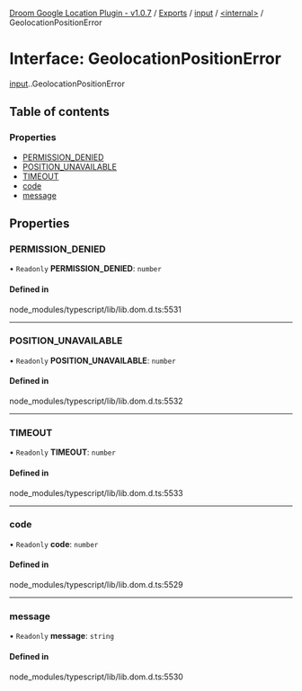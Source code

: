 [Droom Google Location Plugin - v1.0.7](../README.md) / [Exports](../modules.md) / [input](../modules/input.md) / [<internal\>](../modules/input._internal_.md) / GeolocationPositionError

# Interface: GeolocationPositionError

[input](../modules/input.md).[<internal>](../modules/input._internal_.md).GeolocationPositionError

## Table of contents

### Properties

- [PERMISSION\_DENIED](input._internal_.GeolocationPositionError.md#permission_denied)
- [POSITION\_UNAVAILABLE](input._internal_.GeolocationPositionError.md#position_unavailable)
- [TIMEOUT](input._internal_.GeolocationPositionError.md#timeout)
- [code](input._internal_.GeolocationPositionError.md#code)
- [message](input._internal_.GeolocationPositionError.md#message)

## Properties

### PERMISSION\_DENIED

• `Readonly` **PERMISSION\_DENIED**: `number`

#### Defined in

node_modules/typescript/lib/lib.dom.d.ts:5531

___

### POSITION\_UNAVAILABLE

• `Readonly` **POSITION\_UNAVAILABLE**: `number`

#### Defined in

node_modules/typescript/lib/lib.dom.d.ts:5532

___

### TIMEOUT

• `Readonly` **TIMEOUT**: `number`

#### Defined in

node_modules/typescript/lib/lib.dom.d.ts:5533

___

### code

• `Readonly` **code**: `number`

#### Defined in

node_modules/typescript/lib/lib.dom.d.ts:5529

___

### message

• `Readonly` **message**: `string`

#### Defined in

node_modules/typescript/lib/lib.dom.d.ts:5530
